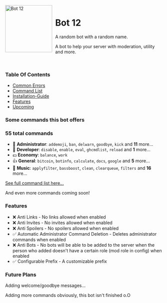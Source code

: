 <img width="150" height="150" align="left" style="float: left; margin: 0 10px 0 0;" alt="Bot 12" src="https://i.imgur.com/gid0Rot_d.png?maxwidth=760&fidelity=grand">  


# Bot 12

A random bot with a random name.

A bot to help your server with moderation, utility and more.

​
​


### Table Of Contents

* [Common Errors](https://github.com/Koolwiza/Bot-12/blob/main/support/common-errors.md)
* [Command List](https://github.com/Koolwiza/Bot-12/blob/main/docs/command-list.md)
* [Installation-Guide](https://github.com/Koolwiza/Bot-12/blob/main/docs/command-list.md)
* [Features](https://github.com/Koolwiza/Bot-12#features)
* [Upcoming](https://github.com/Koolwiza/Bot-12#future-plansz)

### Some commands this bot offers

###  55 total commands

 - 🔨 **Administrator**: `addemoji`, `ban`, `delwarn`, `goodbye`, `kick` and **11** more...
 - 👑 **Developer**: `disable`, `enable`, `eval`, `ghcmdlist`, `reload` and **1** more...
 - 💵 **Economy**: `balance`, `work` 
 - 👍 **General**: `bitcoin`, `botinfo`, `calculate`, `docs`, `google` and **5** more...
 - 🎵 **Music**: `applyfilter`, `bassboost`, `clean`, `clearqueue`, `filters` and **16** more...

[See full command list here...](https://github.com/Koolwiza/Bot-12/blob/main/docs/command-list.md)

And even more commands coming soon!

### Features 

- ❌ Anti Links - No links allowed when enabled
- ❌ Anti Invites - No invites allowed when enabled
- ❌ Anti Spoilers - No spoilers allowed when enabled
- ✅ Automatic Administrator Command Deletion - Deletes administrator commands when enabled
- ❌ Anti Bots - No bots will be able to be added to the server when the person who added doesn't have a certain role (mod role in config) when enabled
- ✅ Configurable Prefix - A customizable prefix 

### Future Plans
Adding welcome/goodbye messages... 

Adding more commands obviously, this bot isn't finished o.O
